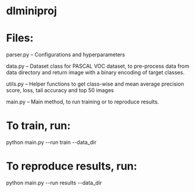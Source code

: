 # dlminiproj

# Files:
parser.py – Configurations and hyperparameters

data.py – Dataset class for PASCAL VOC dataset, to pre-process data from data directory and return image with a binary encoding of target classes.

utils.py – Helper functions to get class-wise and mean average precision score, loss, tail accuracy and top 50 images

main.py – Main method, to run training or to reproduce results.

# To train, run:
python main.py --run train --data_dir <path to PASCAL VOC data directory>

# To reproduce results, run:
python main.py --run results --data_dir <path to PASCAL VOC data directory>
